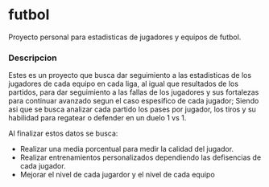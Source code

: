 # futbol

Proyecto personal para estadisticas de jugadores y equipos de futbol.

### Descripcion

Estes es un proyecto que busca dar seguimiento a las estadisticas de los jugadores de cada equipo en cada liga, al igual que resultados de los partidos, para dar seguimiento a las fallas de los jugadores y sus fortalezas para continuar avanzado segun el caso espesifico de cada jugador; Siendo asi que se busca analizar cada partido los pases por jugador, los tiros y su habilidad para regatear o defender en un duelo 1 vs 1.

Al finalizar estos datos se busca:

- Realizar una media porcentual para medir la calidad del jugador.
- Realizar entrenamientos personalizados dependiendo las defisencias de cada jugador.
- Mejorar el nivel de cada jugardor y el nivel de cada equipo
